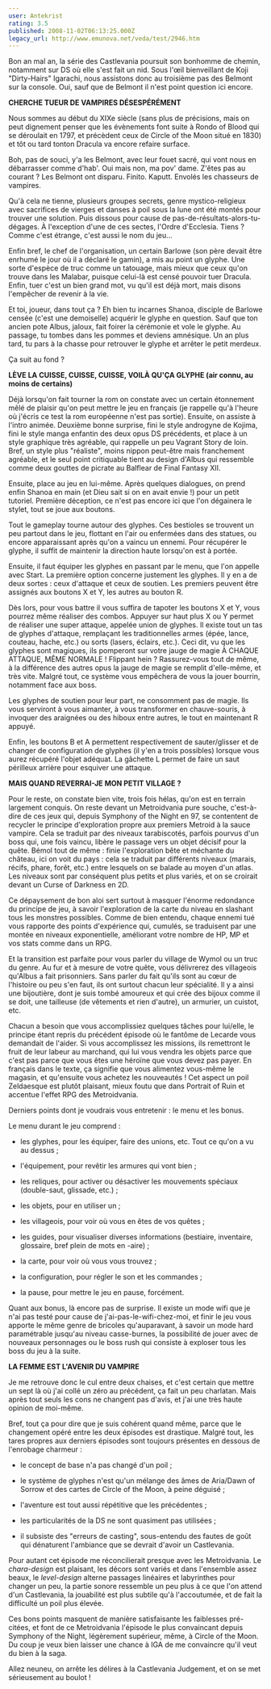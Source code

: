 ```yaml
---
user: Antekrist
rating: 3.5
published: 2008-11-02T06:13:25.000Z
legacy_url: http://www.emunova.net/veda/test/2946.htm
---
```

Bon an mal an, la série des Castlevania poursuit son bonhomme de chemin, notamment sur DS où elle s'est fait un nid. Sous l'œil bienveillant de Koji "Dirty-Hairs" Igarachi, nous assistons donc au troisième pas des Belmont sur la console. Oui, sauf que de Belmont il n'est point question ici encore.  

  

**CHERCHE TUEUR DE VAMPIRES DÉSESPÉRÉMENT**  

Nous sommes au début du XIXe siècle (sans plus de précisions, mais on peut dignement penser que les évènements font suite à Rondo of Blood qui se déroulait en 1797, et précèdent ceux de Circle of the Moon situé en 1830) et tôt ou tard tonton Dracula va encore refaire surface.  

Boh, pas de souci, y'a les Belmont, avec leur fouet sacré, qui vont nous en débarrasser comme d'hab'. Oui mais non, ma pov' dame. Z'êtes pas au courant ? Les Belmont ont disparu. Finito. Kaputt. Envolés les chasseurs de vampires.  

Qu'à cela ne tienne, plusieurs groupes secrets, genre mystico-religieux avec sacrifices de vierges et danses à poil sous la lune ont été montés pour trouver une solution. Puis dissous pour cause de pas-de-résultats-alors-tu-dégages. À l'exception d'une de ces sectes, l'Ordre d'Ecclesia. Tiens ? Comme c'est étrange, c'est aussi le nom du jeu...  

  

Enfin bref, le chef de l'organisation, un certain Barlowe (son père devait être enrhumé le jour où il a déclaré le gamin), a mis au point un glyphe. Une sorte d'espèce de truc comme un tatouage, mais mieux que ceux qu'on trouve dans les Malabar, puisque celui-là est censé pouvoir tuer Dracula. Enfin, tuer c'est un bien grand mot, vu qu'il est déjà mort, mais disons l'empêcher de revenir à la vie.  

Et toi, joueur, dans tout ça ? Eh bien tu incarnes Shanoa, disciple de Barlowe censée (c'est une demoiselle) acquérir le glyphe en question. Sauf que ton ancien pote Albus, jaloux, fait foirer la cérémonie et vole le glyphe. Au passage, tu tombes dans les pommes et deviens amnésique. Un an plus tard, tu pars à la chasse pour retrouver le glyphe et arrêter le petit merdeux.  

Ça suit au fond ?  

  

**LÈVE LA CUISSE, CUISSE, CUISSE, VOILÀ QU'ÇA GLYPHE (air connu, au moins de certains)**  

Déjà lorsqu'on fait tourner la rom on constate avec un certain étonnement mêlé de plaisir qu'on peut mettre le jeu en français (je rappelle qu'à l'heure où j'écris ce test la rom européenne n'est pas sortie). Ensuite, on assiste à l'intro animée. Deuxième bonne surprise, fini le style androgyne de Kojima, fini le style manga enfantin des deux opus DS précédents, et place à un style graphique très agréable, qui rappelle un peu Vagrant Story de loin. Bref, un style plus "réaliste", moins nippon peut-être mais franchement agréable, et le seul point critiquable tient au design d'Albus qui ressemble comme deux gouttes de picrate au Balflear de Final Fantasy XII.  

  

Ensuite, place au jeu en lui-même. Après quelques dialogues, on prend enfin Shanoa en main (et Dieu sait si on en avait envie !) pour un petit tutoriel. Première déception, ce n'est pas encore ici que l'on dégainera le stylet, tout se joue aux boutons.   

Tout le gameplay tourne autour des glyphes. Ces bestioles se trouvent un peu partout dans le jeu, flottant en l'air ou enfermées dans des statues, ou encore apparaissant après qu'on a vaincu un ennemi. Pour récupérer le glyphe, il suffit de maintenir la direction haute lorsqu'on est à portée.  

Ensuite, il faut équiper les glyphes en passant par le menu, que l'on appelle avec Start. La première option concerne justement les glyphes. Il y en a de deux sortes : ceux d'attaque et ceux de soutien. Les premiers peuvent être assignés aux boutons X et Y, les autres au bouton R.  

Dès lors, pour vous battre il vous suffira de tapoter les boutons X et Y, vous pourrez même réaliser des combos. Appuyer sur haut plus X ou Y permet de réaliser une super attaque, appelée union de glyphes. Il existe tout un tas de glyphes d'attaque, remplaçant les traditionnelles armes (épée, lance, couteau, hache, etc.) ou sorts (lasers, éclairs, etc.). Ceci dit, vu que les glyphes sont magiques, ils pomperont sur votre jauge de magie À CHAQUE ATTAQUE, MÊME NORMALE ! Flippant hein ? Rassurez-vous tout de même, à la différence des autres opus la jauge de magie se remplit d'elle-même, et très vite. Malgré tout, ce système vous empêchera de vous la jouer bourrin, notamment face aux boss.  

Les glyphes de soutien pour leur part, ne consomment pas de magie. Ils vous serviront à vous aimanter, à vous transformer en chauve-souris, à invoquer des araignées ou des hiboux entre autres, le tout en maintenant R appuyé.  

Enfin, les boutons B et A permettent respectivement de sauter/glisser et de changer de configuration de glyphes (il y'en a trois possibles) lorsque vous aurez récupéré l'objet adéquat. La gâchette L permet de faire un saut périlleux arrière pour esquiver une attaque.  

  

**MAIS QUAND REVERRAI-JE MON PETIT VILLAGE ?**  

Pour le reste, on constate bien vite, trois fois hélas, qu'on est en terrain largement conquis. On reste devant un Metroidvania pure souche, c'est-à-dire de ces jeux qui, depuis Symphony of the Night en 97, se contentent de recycler le principe d'exploration propre aux premiers Metroid à la sauce vampire. Cela se traduit par des niveaux tarabiscotés, parfois pourvus d'un boss qui, une fois vaincu, libère le passage vers un objet décisif pour la quête. Bémol tout de même : finie l'exploration bête et méchante du château, ici on voit du pays : cela se traduit par différents niveaux (marais, récifs, phare, forêt, etc.) entre lesquels on se balade au moyen d'un atlas. Les niveaux sont par conséquent plus petits et plus variés, et on se croirait devant un Curse of Darkness en 2D.  

Ce dépaysement de bon aloi sert surtout à masquer l'énorme redondance du principe de jeu, à savoir l'exploration de la carte du niveau en slashant tous les monstres possibles. Comme de bien entendu, chaque ennemi tué vous rapporte des points d'expérience qui, cumulés, se traduisent par une montée en niveaux exponentielle, améliorant votre nombre de HP, MP et vos stats comme dans un RPG.  

  

Et la transition est parfaite pour vous parler du village de Wymol ou un truc du genre. Au fur et à mesure de votre quête, vous délivrerez des villageois qu'Albus a fait prisonniers. Sans parler du fait qu'ils sont au cœur de l'histoire ou peu s'en faut, ils ont surtout chacun leur spécialité. Il y a ainsi une bijoutière, dont je suis tombé amoureux et qui crée des bijoux comme il se doit, une tailleuse (de vêtements et rien d'autre), un armurier, un cuistot, etc.  

Chacun a besoin que vous accomplissiez quelques tâches pour lui/elle, le principe étant repris du précédent épisode où le fantôme de Lecarde vous demandait de l'aider. Si vous accomplissez les missions, ils remettront le fruit de leur labeur au marchand, qui lui vous vendra les objets parce que c'est pas parce que vous êtes une héroïne que vous devez pas payer. En français dans le texte, ça signifie que vous alimentez vous-même le magasin, et qu'ensuite vous achetez les nouveautés ! Cet aspect un poil Zeldaesque est plutôt plaisant, mieux foutu que dans Portrait of Ruin et accentue l'effet RPG des Metroidvania.  

  

Derniers points dont je voudrais vous entretenir : le menu et les bonus.  

Le menu durant le jeu comprend :   

- les glyphes, pour les équiper, faire des unions, etc. Tout ce qu'on a vu au dessus ;  

- l'équipement, pour revêtir les armures qui vont bien ;  

- les reliques, pour activer ou désactiver les mouvements spéciaux (double-saut, glissade, etc.) ;  

- les objets, pour en utiliser un ;  

- les villageois, pour voir où vous en êtes de vos quêtes ;  

- les guides, pour visualiser diverses informations (bestiaire, inventaire, glossaire, bref plein de mots en -aire) ;  

- la carte, pour voir où vous vous trouvez ;  

- la configuration, pour régler le son et les commandes ;  

- la pause, pour mettre le jeu en pause, forcément.  

  

Quant aux bonus, là encore pas de surprise. Il existe un mode wifi que je n'ai pas testé pour cause de j'ai-pas-le-wifi-chez-moi, et finir le jeu vous apporte le même genre de bricoles qu'auparavant, à savoir un mode hard paramétrable jusqu'au niveau casse-burnes, la possibilité de jouer avec de nouveaux personnages ou le boss rush qui consiste à exploser tous les boss du jeu à la suite.  

  

**LA FEMME EST L'AVENIR DU VAMPIRE**  

Je me retrouve donc le cul entre deux chaises, et c'est certain que mettre un sept là où j'ai collé un zéro au précédent, ça fait un peu charlatan. Mais après tout seuls les cons ne changent pas d'avis, et j'ai une très haute opinion de moi-même.  

Bref, tout ça pour dire que je suis cohérent quand même, parce que le changement opéré entre les deux épisodes est drastique. Malgré tout, les tares propres aux derniers épisodes sont toujours présentes en dessous de l'enrobage charmeur :   

- le concept de base n'a pas changé d'un poil ;  

- le système de glyphes n'est qu'un mélange des âmes de Aria/Dawn of Sorrow et des cartes de Circle of the Moon, à peine déguisé ;  

- l'aventure est tout aussi répétitive que les précédentes ;  

- les particularités de la DS ne sont quasiment pas utilisées ;  

- il subsiste des "erreurs de casting", sous-entendu des fautes de goût qui dénaturent l'ambiance que se devrait d'avoir un Castlevania.  

  

Pour autant cet épisode me réconcilierait presque avec les Metroidvania. Le _chara-design_ est plaisant, les décors sont variés et dans l'ensemble assez beaux, le _level-design_ alterne passages linéaires et labyrinthes pour changer un peu, la partie sonore ressemble un peu plus à ce que l'on attend d'un Castlevania, la jouabilité est plus subtile qu'à l'accoutumée, et de fait la difficulté un poil plus élevée.  

Ces bons points masquent de manière satisfaisante les faiblesses pré-citées, et font de ce Metroidvania l'épisode le plus convaincant depuis Symphony of the Night, légèrement supérieur, même, à Circle of the Moon. Du coup je veux bien laisser une chance à IGA de me convaincre qu'il veut du bien à la saga.  

Allez neuneu, on arrête les délires à la Castlevania Judgement, et on se met sérieusement au boulot !